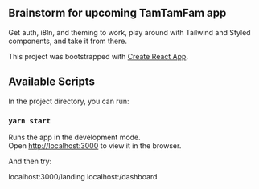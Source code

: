## Brainstorm for upcoming TamTamFam app

Get auth, i8ln, and theming to work, play around with Tailwind and Styled components, and take it from there.



This project was bootstrapped with [Create React App](https://github.com/facebook/create-react-app).

## Available Scripts

In the project directory, you can run:

### `yarn start`

Runs the app in the development mode.<br />
Open [http://localhost:3000](http://localhost:3000) to view it in the browser.

And then try:

localhost:3000/landing
localhost:/dashboard


### 
